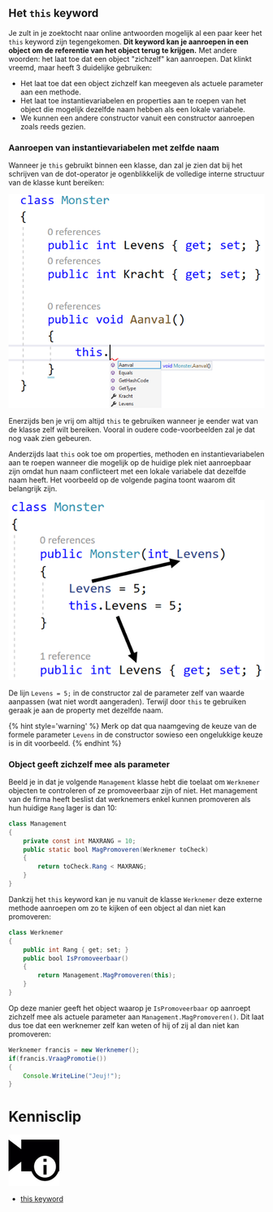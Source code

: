 ## Het ``this`` keyword

Je zult in je zoektocht naar online antwoorden mogelijk al een paar keer het ``this`` keyword zijn tegengekomen. **Dit keyword kan je aanroepen in een object om de referentie van het object terug te krijgen.** Met andere woorden: het laat toe dat een object "zichzelf" kan aanroepen. Dat klinkt vreemd, maar heeft 3 duidelijke gebruiken:
* Het laat toe dat een object zichzelf kan meegeven als actuele parameter aan een methode.
* Het laat toe instantievariabelen en properties aan te roepen van het object die mogelijk dezelfde naam hebben als een lokale variabele.
* We kunnen een andere constructor vanuit een constructor aanroepen zoals reeds gezien.


### Aanroepen van instantievariabelen met zelfde naam

Wanneer je ``this`` gebruikt binnen een klasse, dan zal je zien dat bij het schrijven van de dot-operator je ogenblikkelijk de volledige interne structuur van de klasse kunt bereiken:

<!--- {width:70%} --->
![](../assets/7_overerving/thisme.png)

Enerzijds ben je vrij om altijd ``this`` te gebruiken wanneer je eender wat van de klasse zelf wilt bereiken. Vooral in oudere code-voorbeelden zal je dat nog vaak zien gebeuren.

Anderzijds laat ``this`` ook toe om properties, methoden en instantievariabelen aan te roepen wanneer die mogelijk op de huidige plek niet aanroepbaar zijn omdat hun naam conflicteert met een lokale variabele dat dezelfde naam heeft. Het voorbeeld op de volgende pagina toont waarom dit belangrijk zijn.

<!--- {width:60%} --->
![](../assets/7_overerving/thisinst.png)

De lijn ``Levens = 5;`` in de constructor zal de parameter zelf van waarde aanpassen (wat niet wordt aangeraden). Terwijl door ``this`` te gebruiken geraak je aan de property met dezelfde naam.

{% hint style='warning' %}
Merk op dat qua naamgeving de keuze van de formele parameter ``Levens`` in de constructor sowieso een ongelukkige keuze is in dit voorbeeld. 
{% endhint %}

<!---{pagebreak} --->


### Object geeft zichzelf mee als parameter

Beeld je in dat je volgende ``Management`` klasse hebt die toelaat om ``Werknemer`` objecten te controleren of ze promoveerbaar zijn of niet. Het management van de firma heeft beslist dat werknemers enkel kunnen promoveren als hun huidige ``Rang`` lager is dan 10:

```java
class Management
{
    private const int MAXRANG = 10;
    public static bool MagPromoveren(Werknemer toCheck)
    {
        return toCheck.Rang < MAXRANG;
    }
}
```

Dankzij het ``this`` keyword kan je nu vanuit de klasse ``Werknemer`` deze externe methode aanroepen om zo te kijken of een object al dan niet kan promoveren:

```java
class Werknemer
{
    public int Rang { get; set; }
    public bool IsPromoveerbaar()
    {
        return Management.MagPromoveren(this);
    }
}
```

Op deze manier geeft het object waarop je ``IsPromoveerbaar`` op aanroept zichzelf mee als actuele parameter aan ``Management.MagPromoveren()``. Dit laat dus toe dat een werknemer zelf kan weten of hij of zij al dan niet kan promoveren:

```java
Werknemer francis = new Werknemer();
if(francis.VraagPromotie())
{
    Console.WriteLine("Jeuj!");
}
```



<!---NOBOOKSTART--->
# Kennisclip
![](../assets/infoclip.png)
* [this keyword](https://ap.cloud.panopto.eu/Panopto/Pages/Viewer.aspx?id=ea597dce-a279-44bb-881d-acb100b55d85)
<!---NOBOOKEND--->
